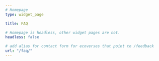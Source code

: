```yaml
---
# Homepage
type: widget_page

title: FAQ

# Homepage is headless, other widget pages are not.
headless: false

# add alias for contact form for ecoverses that point to /feedback 
url: "/faq/"
---
```

